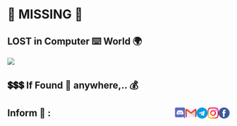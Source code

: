 # :construction: MISSING :stop_sign:

## LOST in Computer :keyboard: World :earth_africa:

<img src="https://github.com/Senthil-Lakshmikanth/Senthil-Lakshmikanth/blob/main/Glitch.gif">

## :heavy_dollar_sign::heavy_dollar_sign::heavy_dollar_sign: If Found :mag_right: anywhere,.. :moneybag:

##                                Inform :mobile_phone_off: : [<img align="right" width="25px" src="https://github.com/Senthil-Lakshmikanth/Senthil-Lakshmikanth/blob/main/facebook.svg">](mailto:lakshmikanthsenthil@gmail.com) [<img align="right" width="25px" src="https://github.com/Senthil-Lakshmikanth/Senthil-Lakshmikanth/blob/main/instagram.svg">](https://www.instagram.com/senthil_dot_adhu_idhu/) [<img align="right" width="25px" src="https://github.com/Senthil-Lakshmikanth/Senthil-Lakshmikanth/blob/main/telegram.svg">](https://t.me/senthil_dot_adhu_idhu) [<img align="right" width="25px" src="https://github.com/Senthil-Lakshmikanth/Senthil-Lakshmikanth/blob/main/gmail.svg">](mailto:lakshmikanthsenthil@gmail.com) [<img align="right" width="25px" src="https://github.com/Senthil-Lakshmikanth/Senthil-Lakshmikanth/blob/main/discord.svg">](https://t.me/senthil_dot_adhu_idhu) 
